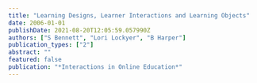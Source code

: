 ```yaml
---
title: "Learning Designs, Learner Interactions and Learning Objects"
date: 2006-01-01
publishDate: 2021-08-20T12:05:59.057990Z
authors: ["S Bennett", "Lori Lockyer", "B Harper"]
publication_types: ["2"]
abstract: ""
featured: false
publication: "*Interactions in Online Education*"
---
```


